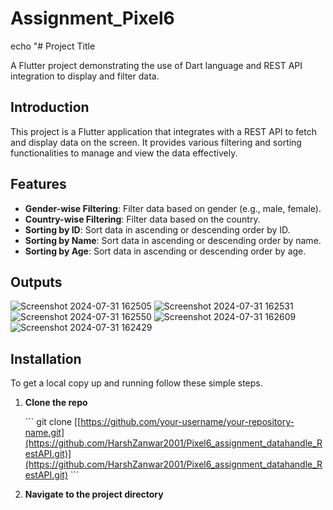 # Assignment_Pixel6

echo "# Project Title

A Flutter project demonstrating the use of Dart language and REST API integration to display and filter data.



## Introduction

This project is a Flutter application that integrates with a REST API to fetch and display data on the screen. It provides various filtering and sorting functionalities to manage and view the data effectively.

## Features

- **Gender-wise Filtering**: Filter data based on gender (e.g., male, female).
- **Country-wise Filtering**: Filter data based on the country.
- **Sorting by ID**: Sort data in ascending or descending order by ID.
- **Sorting by Name**: Sort data in ascending or descending order by name.
- **Sorting by Age**: Sort data in ascending or descending order by age.

## Outputs
![Screenshot 2024-07-31 162505](https://github.com/user-attachments/assets/d0b2e021-61bd-4c26-927e-203bd2733525)
![Screenshot 2024-07-31 162531](https://github.com/user-attachments/assets/4acc1deb-be94-4002-8172-e6079a1e1345)
![Screenshot 2024-07-31 162550](https://github.com/user-attachments/assets/b0d26016-411a-49d2-bcb7-493f07908dde)
![Screenshot 2024-07-31 162609](https://github.com/user-attachments/assets/73bfce89-c32e-436c-aa91-65acc801d6d7)
![Screenshot 2024-07-31 162429](https://github.com/user-attachments/assets/f512d9d2-7acd-4cfc-b0df-fabb91a1fc96)

## Installation

To get a local copy up and running follow these simple steps.

1. **Clone the repo**

    \`\`\`
    git clone [[https://github.com/your-username/your-repository-name.git](https://github.com/HarshZanwar2001/Pixel6_assignment_datahandle_RestAPI.git)](https://github.com/HarshZanwar2001/Pixel6_assignment_datahandle_RestAPI.git)
    \`\`\`

2. **Navigate to the project directory**


